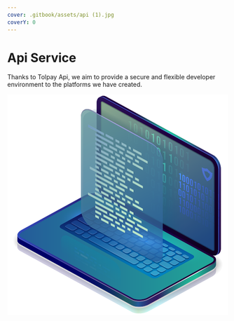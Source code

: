 ```yaml
---
cover: .gitbook/assets/api (1).jpg
coverY: 0
---
```


# Api Service

Thanks to Tolpay Api, we aim to provide a secure and flexible developer environment to the platforms we have created.



![](<.gitbook/assets/api (1).png>)

